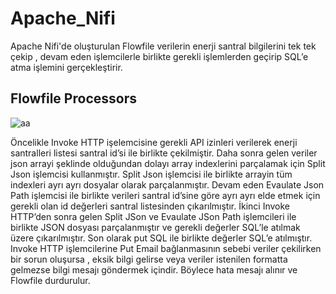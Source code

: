 # Apache_Nifi
Apache Nifi'de oluşturulan Flowfile verilerin enerji santral bilgilerini tek tek çekip , devam eden işlemcilerle birlikte gerekli işlemlerden geçirip SQL’e atma işlemini gerçekleştirir.

## Flowfile Processors

![aa](https://user-images.githubusercontent.com/50110116/109416858-b95df380-79d1-11eb-943e-f15eae80f3ce.png)

Öncelikle Invoke HTTP işelemcisine gerekli API izinleri verilerek enerji santralleri listesi santral id’si ile birlikte çekilmiştir. Daha sonra gelen veriler json arrayi şeklinde olduğundan dolayı array indexlerini parçalamak için Split Json işlemcisi kullanmıştır. Split Json işlemcisi ile birlikte arrayin tüm indexleri ayrı ayrı dosyalar olarak parçalanmıştır. Devam eden Evaulate Json Path işlemcisi ile birlikte verileri santral id’sine göre ayrı ayrı elde etmek için gerekli olan id değerleri santral listesinden çıkarılmıştır. İkinci Invoke HTTP’den sonra gelen Split JSon ve Evaulate JSon Path işlemcileri ile birlikte JSON dosyası parçalanmıştır ve gerekli değerler SQL’le atılmak üzere çıkarılmıştır. Son olarak put SQL ile birlikte değerler SQL’e atılmıştır. Invoke HTTP işlemcilerine Put Email bağlanmasının sebebi veriler çekilirken bir sorun oluşursa , eksik bilgi gelirse veya veriler istenilen formatta gelmezse bilgi mesajı göndermek içindir. Böylece hata mesajı alınır ve Flowfile durdurulur.
